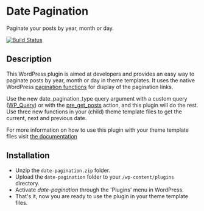 # Date Pagination #

Paginate your posts by year, month or day.

[![Build Status](https://travis-ci.org/keesiemeijer/date-pagination.svg?branch=master)](http://travis-ci.org/keesiemeijer/date-pagination)

## Description ##

This WordPress plugin is aimed at developers and provides an easy way to paginate posts by year, month or day in theme templates. It uses the native WordPress [pagination functions](http://codex.wordpress.org/Pagination#Function_Reference) for display of the pagination links.

Use the new date_pagination_type query argument with a custom query ([WP_Query](http://codex.wordpress.org/Function_Reference/WP_Query)) or with the [pre_get_posts](http://codex.wordpress.org/Plugin_API/Action_Reference/pre_get_posts) action, and this plugin will do the rest. Use three new functions in your (child) theme template files to get the current, next and previous date. 

For more information on how to use this plugin with your theme template files visit [the documentation](https://keesiemeijer.wordpress.com/date-pagination/)

## Installation ##

* Unzip the <code>date-pagination.zip</code> folder.
* Upload the <code>date-pagination</code> folder to your <code>/wp-content/plugins</code> directory.
* Activate *date-pagination* through the 'Plugins' menu in WordPress.
* That's it, now you are ready to use the plugin in your theme template files.
